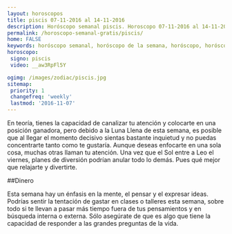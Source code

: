 ```yaml
---
layout: horoscopos
title: piscis 07-11-2016 al 14-11-2016 
description: Horóscopo semanal piscis. Horoscopo 07-11-2016 al 14-11-2016. Horoscopos univision gratis
permalink: /horoscopo-semanal-gratis/piscis/
home: FALSE
keywords: horóscopo semanal, horóscopo de la semana, horóscopo, horóscopo gratis,horóscopos, horóscopo esperanza gracia, horoscopos piscis la semana, horóscopos gratis, Tarot, Astrologia, Zodíaco, piscis, horoscopo gratis
horoscopo:
 signo: piscis
 video: __aw3RpFl5Y

ogimg: /images/zodiac/piscis.jpg
sitemap:
 priority: 1
 changefreq: 'weekly'
 lastmod: '2016-11-07'
---
```



En teoría, tienes la capacidad de canalizar tu atención y colocarte en una posición ganadora, pero debido a la Luna Llena de esta semana, es posible que al llegar el momento decisivo sientas bastante inquietud y no puedas concentrarte tanto como te gustaría. Aunque deseas enfocarte en una sola cosa, muchas otras llaman tu atención. Una vez que el Sol entre a Leo el viernes, planes de diversión podrían anular todo lo demás. Pues qué mejor que relajarte y divertirte.

##Dinero

Esta semana hay un énfasis en la mente, el pensar y el expresar ideas. Podrías sentir la tentación de gastar en clases o talleres esta semana, sobre todo si te llevan a pasar más tiempo fuera de tus pensamientos y en búsqueda interna o externa. Sólo asegúrate de que es algo que tiene la capacidad de responder a las grandes preguntas de la vida.